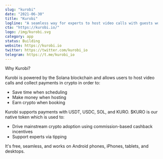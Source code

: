 ```yaml
---
slug: "kurobi"
date: "2021-06-30"
title: "Kurobi"
logline: "A seamless way for experts to host video calls with guests worldwide."
cta: "https://kurobi.io/"
logo: /img/kurobi.svg
category: app
status: Building
website: https://kurobi.io
twitter: https://twitter.com/kurobi_io
telegram: https://t.me/kurobi_io
---
```


Why Kurobi?

Kurobi is powered by the Solana blockchain and allows users to host video calls and collect payments in crypto in order to:

- Save time when scheduling
- Make money when hosting
- Earn crypto when booking

Kurobi supports payments with USDT, USDC, SOL, and KURO. $KURO is our native token which is used to:

- Drive mainstream crypto adoption using commission-based cashback incentives 
- Support experts via tipping

It's free, seamless, and works on Android phones, iPhones, tablets, and desktops.
